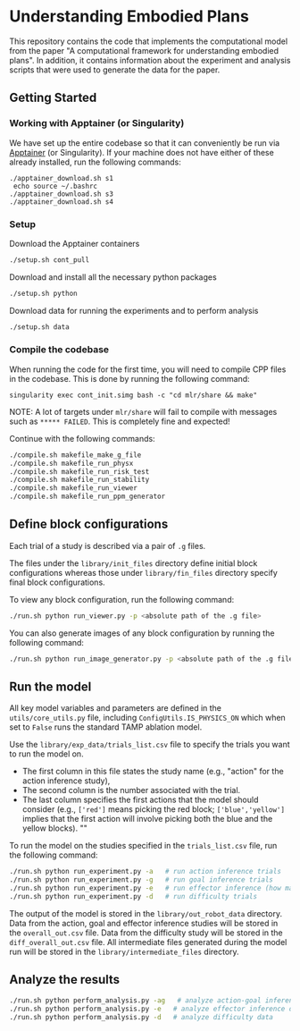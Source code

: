 # Understanding Embodied Plans
This repository contains the code that implements the computational model from the paper "A computational framework for understanding embodied plans".
In addition, it contains information about the experiment and analysis scripts that were used to generate the data for the paper.

## Getting Started

### Working with Apptainer (or Singularity)
We have set up the entire codebase so that it can conveniently be run via 
[Apptainer](https://apptainer.org/docs/user/main/introduction.html) (or Singularity). If your machine does not 
have either of these already installed, run the following commands:
```
./apptainer_download.sh s1
 echo source ~/.bashrc
./apptainer_download.sh s3
./apptainer_download.sh s4
```


### Setup
Download the Apptainer containers
```bash
./setup.sh cont_pull  
```

Download and install all the necessary python packages
```bash
./setup.sh python
```

Download data for running the experiments and to perform analysis
```bash
./setup.sh data
```

### Compile the codebase
When running the code for the first time, you will need to compile CPP files in the codebase. 
This is done by running the following command:
```
singularity exec cont_init.simg bash -c "cd mlr/share && make"
```
NOTE: A lot of targets under `mlr/share` will fail to compile with messages such as `***** FAILED`. This is completely fine and expected!

Continue with the following commands:
```bash
./compile.sh makefile_make_g_file
./compile.sh makefile_run_physx
./compile.sh makefile_run_risk_test
./compile.sh makefile_run_stability
./compile.sh makefile_run_viewer
./compile.sh makefile_run_ppm_generator
```

## Define block configurations
Each trial of a study is described via a pair of `.g` files. 

The files under the `library/init_files` directory define initial block configurations 
whereas those under `library/fin_files` directory specify final block configurations.

To view any block configuration, run the following command:
```bash
./run.sh python run_viewer.py -p <absolute path of the .g file>
```

You can also generate images of any block configuration by running the following command:
```bash
./run.sh python run_image_generator.py -p <absolute path of the .g file> -i
```


## Run the model
All key model variables and parameters are defined in the `utils/core_utils.py` file, 
including `ConfigUtils.IS_PHYSICS_ON` which when set to `False` runs the standard TAMP ablation model.

Use the `library/exp_data/trials_list.csv` file to specify the trials you want to run the model on. 
- The first column in this file states the study name (e.g., "action" for the action inference study), 
- The second column is the number associated with the trial. 
- The last column specifies the first actions that the model should consider (e.g., `['red']` means picking the red block; `['blue','yellow']` implies that the first action will involve picking both the blue and the yellow blocks). ""

To run the model on the studies specified in the `trials_list.csv` file, run the following command:
```bash
./run.sh python run_experiment.py -a   # run action inference trials
./run.sh python run_experiment.py -g   # run goal inference trials
./run.sh python run_experiment.py -e   # run effector inference (how many hands) trials
./run.sh python run_experiment.py -d   # run difficulty trials
```

The output of the model is stored in the `library/out_robot_data` directory. 
Data from the action, goal and effector inference studies will be stored in the `overall_out.csv` file.
Data from the difficulty study will be stored in the `diff_overall_out.csv` file.
All intermediate files generated during the model run will be stored in the `library/intermediate_files` directory.

## Analyze the results
```bash
./run.sh python perform_analysis.py -ag   # analyze action-goal inference data
./run.sh python perform_analysis.py -e   # analyze effector inference data
./run.sh python perform_analysis.py -d   # analyze difficulty data
```
